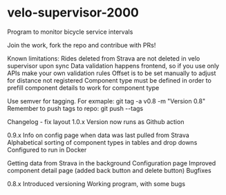 # velo-supervisor-2000
Program to monitor bicycle service intervals

Join the work, fork the repo and contribue with PRs!

Known limitations:
Rides deleted from Strava are not deleted in velo supervisor upon sync
Data validation happens frontend, so if you use only APIs make your own validation rules
Offset is to be set manually to adjust for distance not registered
Component type must be defined in order to prefill component details to work for component type


Use semver for tagging. For exmaple: git tag -a v0.8 -m "Version 0.8"
Remember to push tags to repo: git push --tags


Changelog - fix layout
1.0.x
Version now runs as Github action

0.9.x
Info on config page when data was last pulled from Strava
Alphabetical sorting of component types in tables and drop downs
Configured to run in Docker

Getting data from Strava in the background
Configuration page
Improved component detail page (added back button and delete button)
Bugfixes

0.8.x
Introduced versioning
Working program, with some bugs

